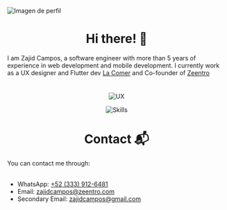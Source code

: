 ![Imagen de perfil](https://github.com/ZajidCampos/zajidcampos/assets/88481739/124de0ae-6fa2-461d-a642-f9000f63146d)

<h1 align="center">
   <b>Hi there! 👋</b>
</h1>

I am Zajid Campos, a software engineer with more than 5 years of experience in web development and mobile development. 
I currently work as a UX designer and Flutter dev [La Comer](https://www.lacomer.com.mx/) and Co-founder of [Zeentro](https://www.zeentro.com/)
<br></br>
<p align="center" style="margin-top: 20px;">
   <img src="https://github.com/ZajidCampos/zajidcampos/assets/88481739/8d3331f0-7fc3-4b00-9711-75072e5652d0" alt="UX">
</p>

<div align="center">
   <img src="https://github.com/ZajidCampos/zajidcampos/assets/88481739/0e96ba45-f568-415b-9b28-bbfc0367912c" alt="Skills">   
</div>


<h1 align="center">
   <b>Contact 📬</b>
</h1>

You can contact me through:
<br></br>

- WhatsApp: [+52 (333) 912-6481](https://wa.me/523339126481)
- Email: [zajidcampos@zeentro.com](mailto:zajidcampos@zeentro.com) 
- Secondary Email: [zajidcampos@gmail.com](mailto:zajidcampos@gmail.com)


<!--
**ZajidCampos/zajidcampos** is a ✨ _special_ ✨ repository because its `README.md` (this file) appears on your GitHub profile.

Here are some ideas to get you started:

- 🔭 I’m currently working on ...
- 🌱 I’m currently learning ...
- 👯 I’m looking to collaborate on ...
- 🤔 I’m looking for help with ...
- 💬 Ask me about ...
- 📫 How to reach me: ...
- 😄 Pronouns: ...
- ⚡ Fun fact: ...
   <img src="https://github.com/ZajidCampos/zajidcampos/assets/88481739/fa390f5c-d222-44ae-9391-df3d41e4339b" alt="Backend">
-->
